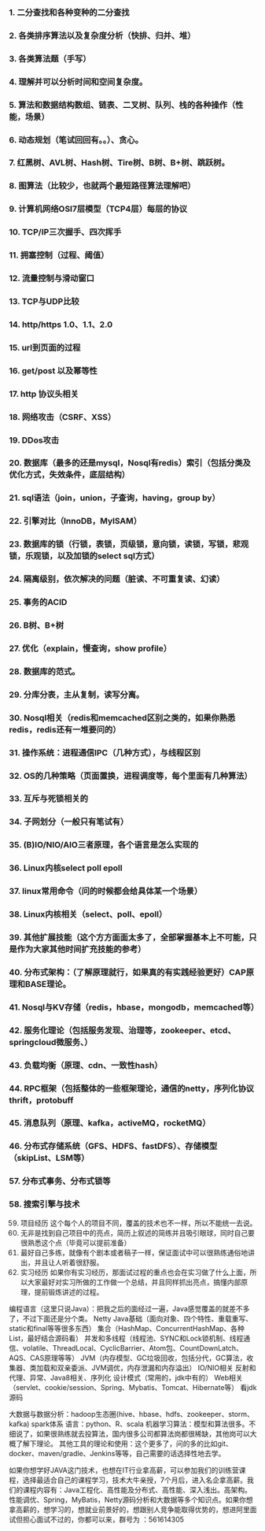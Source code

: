 
### 1. 二分查找和各种变种的二分查找  
### 2. 各类排序算法以及复杂度分析（快排、归并、堆）  
### 3. 各类算法题（手写）
### 4. 理解并可以分析时间和空间复杂度。
### 5. 算法和数据结构数组、链表、二叉树、队列、栈的各种操作（性能，场景）
### 
### 6. 动态规划（笔试回回有。。）、贪心。
### 7. 红黑树、AVL树、Hash树、Tire树、B树、B+树、跳跃树。
### 8. 图算法（比较少，也就两个最短路径算法理解吧）
### 
### 9. 计算机网络OSI7层模型（TCP4层）每层的协议
### 10. TCP/IP三次握手、四次挥手
### 11. 拥塞控制（过程、阈值）
### 12. 流量控制与滑动窗口
### 13. TCP与UDP比较
### 
### 14. http/https 1.0、1.1、2.0
### 15. url到页面的过程
### 16. get/post 以及幂等性
### 17. http 协议头相关
### 18. 网络攻击（CSRF、XSS）
### 19. DDos攻击
### 
### 20. 数据库（最多的还是mysql，Nosql有redis）索引（包括分类及优化方式，失效条件，底层结构）
### 21. sql语法（join，union，子查询，having，group by）
### 22. 引擎对比（InnoDB，MyISAM）
### 23. 数据库的锁（行锁，表锁，页级锁，意向锁，读锁，写锁，悲观锁，乐观锁，以及加锁的select sql方式）
### 24. 隔离级别，依次解决的问题（脏读、不可重复读、幻读）
### 25. 事务的ACID
### 26. B树、B+树
### 27. 优化（explain，慢查询，show profile）
### 28. 数据库的范式。
### 29. 分库分表，主从复制，读写分离。
### 30. Nosql相关（redis和memcached区别之类的，如果你熟悉redis，redis还有一堆要问的）
### 31. 操作系统：进程通信IPC（几种方式），与线程区别
### 32. OS的几种策略（页面置换，进程调度等，每个里面有几种算法）
### 33. 互斥与死锁相关的
### 
### 34. 子网划分（一般只有笔试有）
### 35. (B)IO/NIO/AIO三者原理，各个语言是怎么实现的
### 36. Linux内核select poll epoll
### 37. linux常用命令（问的时候都会给具体某一个场景）
### 38. Linux内核相关（select、poll、epoll）
### 
### 39. 其他扩展技能（这个方方面面太多了，全部掌握基本上不可能，只是作为大家其他时间扩充技能的参考）
### 40. 分布式架构：（了解原理就行，如果真的有实践经验更好）CAP原理和BASE理论。
### 41. Nosql与KV存储（redis，hbase，mongodb，memcached等）
### 42. 服务化理论（包括服务发现、治理等，zookeeper、etcd、springcloud微服务、）
### 43. 负载均衡（原理、cdn、一致性hash）
### 44. RPC框架（包括整体的一些框架理论，通信的netty，序列化协议thrift，protobuff
### 45. 消息队列（原理、kafka，activeMQ，rocketMQ）
### 46. 分布式存储系统（GFS、HDFS、fastDFS）、存储模型（skipList、LSM等）
### 57. 分布式事务、分布式锁等
### 58. 搜索引擎与技术


59. 项目经历 这个每个人的项目不同，覆盖的技术也不一样，所以不能统一去说。
60. 无非是找到自己项目中的亮点，简历上叙述的简练并且吸引眼球，同时自己要很熟悉这个点（毕竟可以提前准备）
61. 最好自己多练，就像有个剧本或者稿子一样，保证面试中可以很熟练通俗地讲出，并且让人听着很舒服。
62. 实习经历 如果你有实习经历，那面试过程的重点也会在实习做了什么上面，所以大家最好对实习所做的工作做一个总结，并且同样抓出亮点，搞懂内部原理，提前锻炼讲述的过程。


编程语言（这里只说Java）：把我之后的面经过一遍，Java感觉覆盖的就差不多了，不过下面还是分个类。
Netty
Java基础（面向对象、四个特性、重载重写、static和final等等很多东西）
集合（HashMap、ConcurrentHashMap、各种List，最好结合源码看）
并发和多线程（线程池、SYNC和Lock锁机制、线程通信、volatile、ThreadLocal、CyclicBarrier、Atom包、CountDownLatch、AQS、CAS原理等等）
JVM（内存模型、GC垃圾回收，包括分代，GC算法，收集器、类加载和双亲委派、JVM调优，内存泄漏和内存溢出）
IO/NIO相关
反射和代理、异常、Java8相关、序列化
设计模式（常用的，jdk中有的）
Web相关（servlet、cookie/session、Spring、Mybatis、Tomcat、Hibernate等）
看jdk源码


大数据与数据分析：hadoop生态圈(hive、hbase、hdfs、zookeeper、storm、kafka)
spark体系
语言：python、R、scala
机器学习算法：模型和算法很多。不细说了，如果很熟练就去投算法，国内很多公司都算法岗都很稀缺，其他岗可以大概了解下理论。
其他工具的理论和使用：这个更多了，问的多的比如git、docker、maven/gradle、Jenkins等等，自己需要的话选择性地去学。


如果你想学好JAVA这门技术，也想在IT行业拿高薪，可以参加我们的训练营课程，选择最适合自己的课程学习，技术大牛亲授，7个月后，进入名企拿高薪。我们的课程内容有：Java工程化、高性能及分布式、高性能、深入浅出。高架构。性能调优、Spring，MyBatis，Netty源码分析和大数据等多个知识点。如果你想拿高薪的，想学习的，想就业前景好的，想跟别人竞争能取得优势的，想进阿里面试但担心面试不过的，你都可以来，群号为 ：561614305